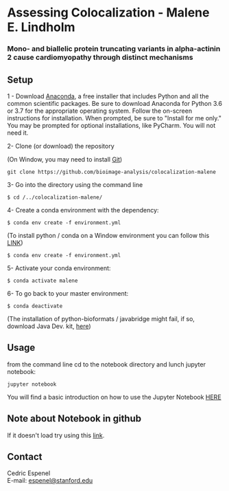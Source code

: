 Assessing Colocalization - Malene E. Lindholm
==================================

### Mono- and biallelic protein truncating variants in alpha-actinin 2 cause cardiomyopathy through distinct mechanisms



## Setup
1 - Download [Anaconda](https://www.anaconda.com/download/), a free installer that includes Python and all the common scientific packages.
Be sure to download Anaconda for Python 3.6 or 3.7 for the appropriate operating system.
Follow the on-screen instructions for installation. When prompted, be sure to "Install for me only."
You may be prompted for optional installations, like PyCharm. You will not need it.

2- Clone (or download) the repository

(On Window, you may need to install [Git](https://hackernoon.com/install-git-on-windows-9acf2a1944f0))

```
git clone https://github.com/bioimage-analysis/colocalization-malene
```

3- Go into the directory using the command line

```
$ cd /../colocalization-malene/
```

4- Create a conda environment with the dependency:

```
$ conda env create -f environment.yml
```

(To install python / conda on a Window environment you can follow this [LINK](https://medium.com/@GalarnykMichael/install-python-on-windows-anaconda-c63c7c3d1444))

```
$ conda env create -f environment.yml
```

5- Activate your conda environment:

```
$ conda activate malene
```

6- To go back to your master environment:

```
$ conda deactivate
```

(The installation of python-bioformats / javabridge might fail, if so, download Java Dev. kit, [here](https://www.oracle.com/technetwork/java/javase/downloads/jdk8-downloads-2133151.html))

## Usage

from the command line cd to the notebook directory and lunch jupyter notebook:

```
jupyter notebook
```
You will find a basic introduction on how to use the Jupyter Notebook [HERE](https://jupyter-notebook.readthedocs.io/en/stable/examples/Notebook/Notebook%20Basics.html)

## Note about Notebook in github

If it doesn't load try using this [link](https://nbviewer.jupyter.org/).

## Contact
Cedric Espenel  
E-mail: espenel@stanford.edu
